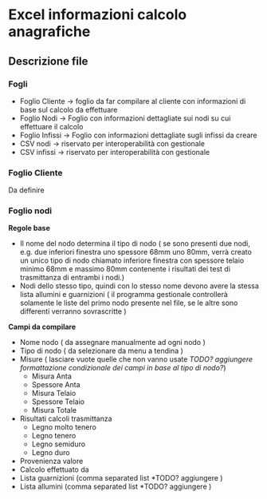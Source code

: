# Excel informazioni calcolo anagrafiche

## Descrizione file

### Fogli

- Foglio Cliente -> foglio da far compilare al cliente con informazioni di base sul calcolo da effettuare
- Foglio Nodi -> Foglio con informazioni dettagliate sui nodi su cui effettuare il calcolo
- Foglio Infissi -> Foglio con informazioni dettagliate sugli infissi da creare
- CSV nodi -> riservato per interoperabilità con gestionale
- CSV infissi -> riservato per interoperabilità con gestionale

### Foglio Cliente

Da definire

### Foglio nodi

**Regole base**
- Il nome del nodo determina il tipo di nodo ( se sono presenti due nodi, e.g. due inferiori finestra uno spessore 68mm uno 80mm, verrà creato un unico tipo di nodo chiamato inferiore finestra con spessore telaio minimo 68mm e massimo 80mm contenente i risultati dei test di trasmittanza di entrambi i nodi.)
- Nodi dello stesso tipo, quindi con lo stesso nome devono avere la stessa lista allumini e guarnizioni ( il programma gestionale controllerà solamente le liste del primo nodo presente nel file, se le altre sono differenti verranno sovrascritte )

**Campi da compilare**
- Nome nodo ( da assegnare manualmente ad ogni nodo )
- Tipo di nodo ( da selezionare da menu a tendina )
- Misure ( lasciare vuote quelle che non vanno usate *TODO? aggiungere formattazione condizionale dei campi in base al tipo di nodo?*)
    - Misura Anta
    - Spessore Anta
    - Misura Telaio
    - Spessore Telaio
    - Misura Totale
- Risultati calcoli trasmittanza
    - Legno molto tenero
    - Legno tenero
    - Legno semiduro
    - Legno duro
- Provenienza valore
- Calcolo effettuato da
- Lista guarnizioni (comma separated list *TODO? aggiungere )
- Lista allumini (comma separated list *TODO? aggiungere )
